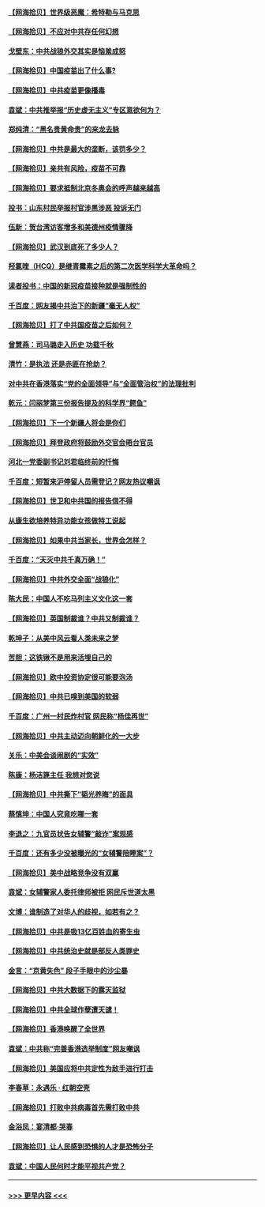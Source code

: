 #### [【网海拾贝】世界级恶魔：希特勒与马克思](../pages/nsc993/n12884062.md?t=04162352) 
#### [【网海拾贝】不应对中共存任何幻想](../pages/nsc993/n12881460.md?t=04162352) 
#### [戈壁东：中共战狼外交其实是恼羞成怒](../pages/nsc993/n12880392.md?t=04162352) 
#### [【网海拾贝】中国疫苗出了什么事?](../pages/nsc993/n12879124.md?t=04162352) 
#### [【网海拾贝】中共疫苗更像播毒](../pages/nsc993/n12876631.md?t=04162352) 
#### [袁斌：中共推举报“历史虚无主义”专区意欲何为？](../pages/nsc993/n12876530.md?t=04162352) 
#### [郑纯清：“黑名贵黄命贵”的来龙去脉](../pages/nsc993/n12875589.md?t=04162352) 
#### [【网海拾贝】中共是最大的垄断，该罚多少？](../pages/nsc993/n12874006.md?t=04162352) 
#### [【网海拾贝】亲共有风险，疫苗不可靠](../pages/nsc993/n12872224.md?t=04162352) 
#### [【网海拾贝】要求抵制北京冬奥会的呼声越来越高](../pages/nsc993/n12868962.md?t=04162352) 
#### [投书：山东村民举报村官涉黑涉恶 投诉无门](../pages/nsc993/n12869726.md?t=04162352) 
#### [伍新：贺台湾访客增多和美德州疫情骤降](../pages/nsc993/n12865651.md?t=04162352) 
#### [【网海拾贝】武汉到底死了多少人？](../pages/nsc993/n12863707.md?t=04162352) 
#### [羟氯喹（HCQ）是继青霉素之后的第二次医学科学大革命吗？](../pages/nsc993/n12638564.md?t=04162352) 
#### [读者投书：中国的新冠疫苗接种就是强制性的](../pages/nsc993/n12859932.md?t=04162352) 
#### [千百度：网友揭中共治下的新疆“毫无人权”](../pages/nsc993/n12858385.md?t=04162352) 
#### [【网海拾贝】打了中共国疫苗之后如何？](../pages/nsc993/n12857866.md?t=04162352) 
#### [曾慧燕：司马璐走入历史 功载千秋](../pages/nsc993/n12856996.md?t=04162352) 
#### [清竹：是执法 还是赤匪在抢劫？](../pages/nsc993/n12856952.md?t=04162352) 
#### [对中共在香港落实“党的全面领导”与“全面管治权”的法理批判](../pages/nsc993/n12856929.md?t=04162352) 
#### [乾元：闫丽梦第三份报告提及的科学界“鳄鱼”](../pages/nsc993/n12855985.md?t=04162352) 
#### [【网海拾贝】下一个新疆人将会是你们](../pages/nsc993/n12855864.md?t=04162352) 
#### [【网海拾贝】拜登政府将鼓励外交官会晤台官员](../pages/nsc993/n12853615.md?t=04162352) 
#### [河北一党委副书记刘君临终前的忏悔](../pages/nsc993/n12849420.md?t=04162352) 
#### [千百度：短暂来沪停留人员需登记？网友热议嘲讽](../pages/nsc993/n12853497.md?t=04162352) 
#### [【网海拾贝】世卫和中共国的报告信不得](../pages/nsc993/n12850902.md?t=04162352) 
#### [从康生欲培养特异功能女孩做特工说起](../pages/nsc993/n12849289.md?t=04162352) 
#### [【网海拾贝】如果中共当家长，世界会怎样？](../pages/nsc993/n12848436.md?t=04162352) 
#### [千百度：“天灭中共千真万确！”](../pages/nsc993/n12845659.md?t=04162352) 
#### [【网海拾贝】中共外交全面“战狼化”](../pages/nsc993/n12845607.md?t=04162352) 
#### [陈大民：中国人不吃马列主义文化这一套](../pages/nsc993/n12842496.md?t=04162352) 
#### [【网海拾贝】英国制裁谁？中共又制裁谁？](../pages/nsc993/n12840909.md?t=04162352) 
#### [乾坤子：从美中风云看人类未来之梦](../pages/nsc993/n12840590.md?t=04162352) 
#### [苦胆：这铁锹不是用来活埋自己的](../pages/nsc993/n12839512.md?t=04162352) 
#### [【网海拾贝】欧中投资协定很可能要泡汤](../pages/nsc993/n12835122.md?t=04162352) 
#### [【网海拾贝】中共已嗅到美国的软弱](../pages/nsc993/n12832411.md?t=04162352) 
#### [千百度：广州一村民炸村官 网民称“杨佳再世”](../pages/nsc993/n12832380.md?t=04162352) 
#### [【网海拾贝】中共主动迈向朝鲜化的一大步](../pages/nsc993/n12829887.md?t=04162352) 
#### [关乐：中美会谈闹剧的“实效”](../pages/nsc993/n12826698.md?t=04162352) 
#### [陈康：杨洁篪主任  我想对您说](../pages/nsc993/n12826609.md?t=04162352) 
#### [【网海拾贝】中共撕下“韬光养晦”的面具](../pages/nsc993/n12826459.md?t=04162352) 
#### [蔡慎坤：中国人究竟吃哪一套](../pages/nsc993/n12826010.md?t=04162352) 
#### [李退之：九官员状告女辅警“敲诈”案观感](../pages/nsc993/n12823984.md?t=04162352) 
#### [千百度：还有多少没被曝光的“女辅警陪睡案”？](../pages/nsc993/n12822136.md?t=04162352) 
#### [【网海拾贝】美中战略竞争没有双赢](../pages/nsc993/n12822105.md?t=04162352) 
#### [袁斌：女辅警家人委托律师被拒 网民斥世道太黑](../pages/nsc993/n12822004.md?t=04162352) 
#### [文博：谁制造了对华人的歧视，如若有之？](../pages/nsc993/n12821635.md?t=04162352) 
#### [【网海拾贝】中共是吸13亿百姓血的寄生虫](../pages/nsc993/n12819191.md?t=04162352) 
#### [【网海拾贝】中共统治史就是部反人类罪史](../pages/nsc993/n12816738.md?t=04162352) 
#### [金言：“京黄失色” 段子手眼中的沙尘暴](../pages/nsc993/n12815700.md?t=04162352) 
#### [【网海拾贝】中共大数据下的露天监狱](../pages/nsc993/n12811075.md?t=04162352) 
#### [【网海拾贝】中共全球作孽遭天谴！](../pages/nsc993/n12810258.md?t=04162352) 
#### [【网海拾贝】香港唤醒了全世界](../pages/nsc993/n12809100.md?t=04162352) 
#### [袁斌：中共称“完善香港选举制度”网友嘲讽](../pages/nsc993/n12808994.md?t=04162352) 
#### [【网海拾贝】美国应将中共定性为敌手进行打击](../pages/nsc993/n12806870.md?t=04162352) 
#### [李春草：永遇乐 · 红朝空壳](../pages/nsc993/n12805365.md?t=04162352) 
#### [【网海拾贝】打败中共病毒首先需打败中共](../pages/nsc993/n12803930.md?t=04162352) 
#### [金浴凤：宴清都‧哭春](../pages/nsc993/n12801601.md?t=04162352) 
#### [【网海拾贝】让人民感到恐惧的人才是恐怖分子](../pages/nsc993/n12799347.md?t=04162352) 
#### [袁斌：中国人民何时才能平视共产党？](../pages/nsc993/n12799306.md?t=04162352) 

----
#### [ >>> 更早内容 <<< ](../indexes/nsc993-earlier.md)
